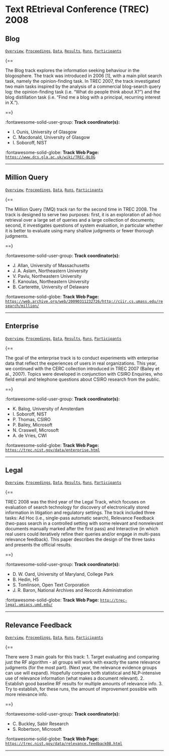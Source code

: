 # Text REtrieval Conference (TREC) 2008 

## Blog

[`Overview`](./blog/overview.md), [`Proceedings`](./blog/proceedings.md), [`Data`](./blog/data.md), [`Results`](./blog/results.md), [`Runs`](./blog/runs.md), [`Participants`](./blog/participants.md)

{==

The Blog track explores the information seeking behaviour in the blogosphere. The track was introduced in 2006 [1], with a main pilot search task, namely the opinion-finding task. In TREC 2007, the track investigated two main tasks inspired by the analysis of a commercial blog-search query log: the opinion-finding task (i.e. “What do people think about X?”) and the blog distillation task (i.e. “Find me a blog with a principal, recurring interest in X.”).

==}

:fontawesome-solid-user-group: **Track coordinator(s):**

- I. Ounis, University of Glasgow 
- C. Macdonald, University of Glasgow 
- I. Soboroff, NIST 


:fontawesome-solid-globe: **Track Web Page:** [`https://www.dcs.gla.ac.uk/wiki/TREC-BLOG`](https://www.dcs.gla.ac.uk/wiki/TREC-BLOG) 

---

## Million Query

[`Overview`](./million-query/overview.md), [`Proceedings`](./million-query/proceedings.md), [`Data`](./million-query/data.md), [`Runs`](./million-query/runs.md), [`Participants`](./million-query/participants.md)

{==

The Million Query (1MQ) track ran for the second time in TREC 2008. The track is designed to serve two purposes: first, it is an exploration of ad-hoc retrieval over a large set of queries and a large collection of documents; second, it investigates questions of system evaluation, in particular whether it is better to evaluate using many shallow judgments or fewer thorough judgments.

==}

:fontawesome-solid-user-group: **Track coordinator(s):**

- J. Allan, University of Massachusetts 
- J. A. Aslam, Northeastern University 
- V. Pavlu, Northeastern University 
- E. Kanoulas, Northeastern University 
- B. Carterette, University of Delaware 


:fontawesome-solid-globe: **Track Web Page:** [`https://web.archive.org/web/20090311232726/http://ciir.cs.umass.edu/research/million/`](https://web.archive.org/web/20090311232726/http://ciir.cs.umass.edu/research/million/) 

---

## Enterprise

[`Overview`](./enterprise/overview.md), [`Proceedings`](./enterprise/proceedings.md), [`Data`](./enterprise/data.md), [`Results`](./enterprise/results.md), [`Runs`](./enterprise/runs.md), [`Participants`](./enterprise/participants.md)

{==

The goal of the enterprise track is to conduct experiments with enterprise data that reflect the experiences of users in real organizations. This year, we continued with the CERC collection introduced in TREC 2007 (Bailey et al., 2007). Topics were developed in conjunction with CSIRO Enquiries, who field email and telephone questions about CSIRO research from the public.

==}

:fontawesome-solid-user-group: **Track coordinator(s):**

- K. Balog, University of Amsterdam 
- I. Soboroff, NIST 
- P. Thomas, CSIRO 
- P. Bailey, Microsoft 
- N. Craswell, Microsoft 
- A. de Vries, CWI 


:fontawesome-solid-globe: **Track Web Page:** [`https://trec.nist.gov/data/enterprise.html`](https://trec.nist.gov/data/enterprise.html) 

---

## Legal

[`Overview`](./legal/overview.md), [`Proceedings`](./legal/proceedings.md), [`Data`](./legal/data.md), [`Results`](./legal/results.md), [`Runs`](./legal/runs.md), [`Participants`](./legal/participants.md)

{==

TREC 2008 was the third year of the Legal Track, which focuses on evaluation of search technology for discovery of electronically stored information in litigation and regulatory settings. The track included three tasks: Ad Hoc (i.e., single-pass automatic search), Relevance Feedback (two-pass search in a controlled setting with some relevant and nonrelevant documents manually marked after the first pass) and Interactive (in which real users could iteratively refine their queries and/or engage in multi-pass relevance feedback). This paper describes the design of the three tasks and presents the official results.

==}

:fontawesome-solid-user-group: **Track coordinator(s):**

- D. W. Oard, University of Maryland, College Park 
- B. Hedin, H5 
- S. Tomlinson, Open Text Corporation 
- J. R. Baron, National Archives and Records Administration 


:fontawesome-solid-globe: **Track Web Page:** [`http://trec-legal.umiacs.umd.edu/`](http://trec-legal.umiacs.umd.edu/) 

---

## Relevance Feedback

[`Overview`](./relfdbk/overview.md), [`Proceedings`](./relfdbk/proceedings.md), [`Data`](./relfdbk/data.md), [`Runs`](./relfdbk/runs.md), [`Participants`](./relfdbk/participants.md)

{==

There were 3 main goals for this track: 1. Target evaluating and comparing just the RF algorithm - all groups will work with exactly the same relevance judgments (for the most part).  (Next year, the relevance evidence groups can use will expand).  Hopefully compare both statistical and NLP-intensive use of relevance information (what makes a document relevant). 2. Establish good baseline RF results for multiple amounts of relevance info. 3. Try to establish, for these runs, the amount of improvement possible with more relevance info.

==}

:fontawesome-solid-user-group: **Track coordinator(s):**

- C. Buckley, Sabir Research 
- S. Robertson, Microsoft 


:fontawesome-solid-globe: **Track Web Page:** [`https://trec.nist.gov/data/relevance.feedback08.html`](https://trec.nist.gov/data/relevance.feedback08.html) 

---

